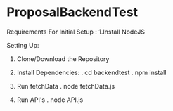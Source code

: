 # ProposalBackendTest
 

Requirements For Initial Setup : 
  1.Install NodeJS

Setting Up:

1. Clone/Download the Repository

2. Install Dependencies:
 . cd backendtest
 . npm install 

3. Run fetchData
 . node fetchData.js

4. Run API's
 . node API.js
